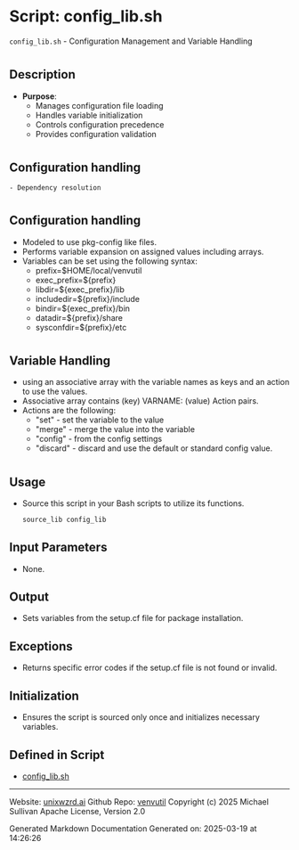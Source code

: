 # Script: config_lib.sh
`config_lib.sh` - Configuration Management and Variable Handling
#
## Description
- **Purpose**:
  - Manages configuration file loading
  - Handles variable initialization
  - Controls configuration precedence
  - Provides configuration validation
#
 ##  Configuration handling
    - Dependency resolution
#
 ##  Configuration handling
 - Modeled to use pkg-config like files.
 - Performs variable expansion on assigned values including arrays.
 - Variables can be set using the following syntax:
   - prefix=$HOME/local/venvutil
   - exec_prefix=${prefix}
   - libdir=${exec_prefix}/lib
   - includedir=${prefix}/include
   - bindir=${exec_prefix}/bin
   - datadir=${prefix}/share
   - sysconfdir=${prefix}/etc
#
 ## Variable Handling
 - using an associative array with the variable names as keys and an action to use the values.
 - Associative array contains (key) VARNAME: (value) Action pairs.
 - Actions are the following:
   - "set" - set the variable to the value
   - "merge" - merge the value into the variable
   - "config" - from the config settings
   - "discard" - discard and use the default or standard config value.
#
## Usage
- Source this script in your Bash scripts to utilize its functions.
  ```bash
  source_lib config_lib
  ```
## Input Parameters
  - None.
## Output
  - Sets variables from the setup.cf file for package installation.
## Exceptions
  - Returns specific error codes if the setup.cf file is not found or invalid.
## Initialization
  - Ensures the script is sourced only once and initializes necessary variables.



## Defined in Script

* [config_lib.sh](../config_lib_sh.md)
---

Website: [unixwzrd.ai](https://unixwzrd.ai)
Github Repo: [venvutil](https://github.com/unixwzrd/venvutil)
Copyright (c) 2025 Michael Sullivan
Apache License, Version 2.0

Generated Markdown Documentation
Generated on: 2025-03-19 at 14:26:26
